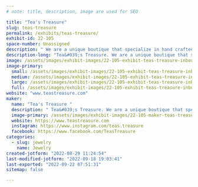 ```yaml
---
# note: title, description, image are used for SEO

title: "Tea's Treasure"
slug: teas-treasure
permalink: /exhibits/teas-treasure/
exhibit-id: 22-105
space-number: Unassigned
description: " We are a unique boutique that specialize in hand crafted and customized pieces."
description-long: "Tea&#039;s Treasure. We are a unique boutique that specialize in hand crafted and customized pieces. We have a trove of treasures for you to explore."
image: /assets/images/exhibit-images/22-105-exhibit-teas-treasure-inbound8829022532892350634-large.jpg
image-primary: 
  small: /assets/images/exhibit-images/22-105-exhibit-teas-treasure-inbound8829022532892350634-small.jpg
  medium: /assets/images/exhibit-images/22-105-exhibit-teas-treasure-inbound8829022532892350634-medium.jpg
  large: /assets/images/exhibit-images/22-105-exhibit-teas-treasure-inbound8829022532892350634-large.jpg
  full: /assets/images/exhibit-images/22-105-exhibit-teas-treasure-inbound8829022532892350634-full.jpg
website: "www.teastreasure.com"
maker: 
  name: "Tea's Treasure "
  description: " Tea&#039;s Treasure. We are a unique boutique that specialize in hand crafted and customized pieces. We have a trove of treasures for you to explore."
  image-primary: /assets/images/exhibit-images/22-105-maker-teas-treasure-inbound3736828611882601862-medium.jpg
  website: https://www.teastreasure.com
  instagram: https://www.instagram.com/teas.treasure
  facebook: https://www.facebook.com/TeasTreasure 
categories: 
  - slug: jewelry
    name: Jewelry
created-jotform: "2022-08-29 11:24:54"
last-modified-jotform: "2022-09-18 19:03:41"
last-exported: "2022-09-22 07:51:31"
sitemap: false

---
```

